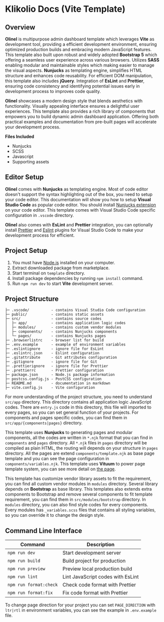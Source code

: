 # Klikolio Docs (Vite Template)

## Overview

**Olinel** is multipurpose admin dashboard template which leverages **Vite** as development tool, providing a efficient development environment, ensuring optimized production builds and embracing modern JavaScript features. This template also built upon robust and widely adopted **Bootstrap 5** which offering a seamless user experience across various browsers. Utilizes **SASS** enabling modular and maintainable styles which making easier to manage the visual aspects. **Nunjucks** as templating engine, simplifies HTML structure and enhances code reusability. For efficient DOM manipulation, this template also includes **jQuery**. Integration of **EsLint** and **Prettier**, ensuring code consistency and identifying potential issues early in development process to improves code quality.

**Olinel** showcases a modern design style that blends aesthetics with functionality. Visually appealing interface ensures a delightful user experiences. This template also provides a rich library of components that empowers you to build dynamic admin dashboard application. Offering both practical examples and documentation from pre-built pages will accelerate your development process.

**Files Included**

- Nunjucks
- SCSS
- Javascript
- Supporting assets

## Editor Setup

**Olinel** comes with **Nunjucks** as templating engine. Most of code editor doesn't support the syntax highlighting out of the box, you need to setup your code editor. This documentation will show you how to setup **Visual Studio Code** as popular code editor. You should install [Nunjucks extension](https://marketplace.visualstudio.com/items?itemName=ronnidc.nunjucks) on your code editor. This template comes with Visual Studio Code specific configuration in `.vscode` directory.

**Olinel** also comes with **EsLint** and **Prettier** integration, you can optionally install [Prettier](https://marketplace.visualstudio.com/items?itemName=esbenp.prettier-vscode) and [Eslint](https://marketplace.visualstudio.com/items?itemName=dbaeumer.vscode-eslint) plugins for Visual Studio Code to make your development process for efficient.

## Project Setup

1. You must have [Node.js](https://nodejs.org) installed on your computer.
2. Extract downloaded package from marketplace.
3. Start terminal on `template` directory.
4. Install package dependencies by running `npm install` command.
5. Run `npm run dev` to start **Vite** development server.

## Project Structure

```
├─ .vscode/          - contains Visual Studio Code configuration
├─ public/           - contains static assets
├─ src/              - contains source codes
│  ├─ app/           - contains application logic codes
│  ├─ modules/       - contains custom vendor modules
│  ├─ components/    - contains Nunjucks components
│  └─ pages/         - contains Nunjucks pages
├─ .browserlistrc    - browser list for build
├─ .env.example      - example of environment variables
├─ .eslintignore     - ignore file for EsLint
├─ .eslintrc.json    - Eslint configuration
├─ .gitattribute     - Git attributes configuration
├─ .gitignore        - ignore file for Git
├─ .prettierignore   - ignore file for Prettier
├─ .prettierrc       - Prettier configuration
├─ package.json      - Node.js package information
├─ postcss.config.js - PostCSS configuration
├─ README.md         - documentation in markdown
├─ vite.config.js    - Vite configuration
```

For more understanding of the project structure, you need to understand `src/app` directory. This directory contains all application logic JavaScript codes. There are `entry.js` code in this directory, this file will imported to every pages, so you can set general function of your projects. For components and pages specific codes, you can find them in `src/app/{components|pages}` directory.

This template uses **Nunjucks** to generating pages and modular components, all the codes are written in `*.njk` format that you can find in `components` and `pages` directory. All `*.njk` files in `pages` directory will be compiled as plain HTML, the routing will depends on your structure in `pages` directory. All the pages are extend `components/template.njk` as base page template and you can see the page configuration in `components/variables.njk`. This template uses **Vituum** to power page template system, you can see more detail on [the page](<(https://vituum.dev/guide/template-engines.html)>).

This template has customize vendor library assets to fit the requirement, you can find all custom vendor modules in `modules` directory. Several library depends on **Bootstrap** as base library. This templates also extends extra components to Bootstrap and remove several components to fit template requirement, you can find them in `src/modules/bootstrap` directory. In `modules` directory, you can also find style codes for every components. Every modules has `_variables.scss` files that contains all styling variables, so you can override it to change the design style.

## Command Line Interface

| Command                | Description                       |
| ---------------------- | --------------------------------- |
| `npm run dev`          | Start development server          |
| `npm run build`        | Build project for production      |
| `npm run preview`      | Preview local production build    |
| `npm run lint`         | Lint JavaScript codes with EsLint |
| `npm run format:check` | Check code format with Prettier   |
| `npm run format:fix`   | Fix code format with Prettier     |

To change page direction for your project you can set `PAGE_DIRECTION` with `ltr|rtl` in environment variables, you can see the example in `.env.example` file.
